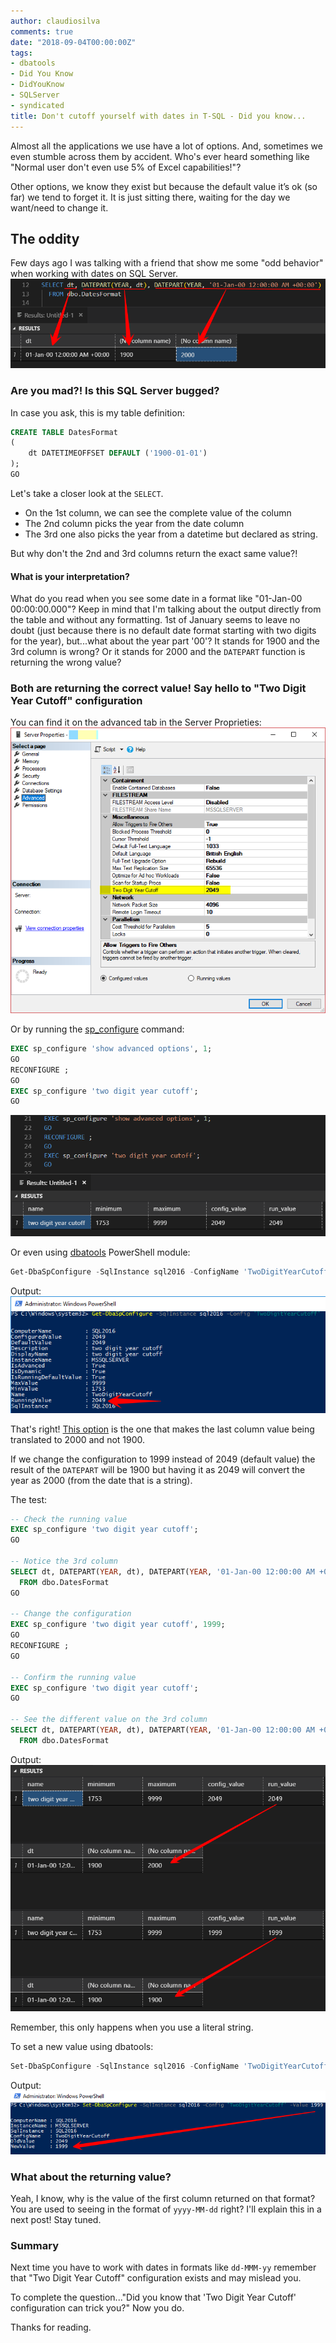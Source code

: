 ```yaml
---
author: claudiosilva
comments: true
date: "2018-09-04T00:00:00Z"
tags:
- dbatools
- Did You Know
- DidYouKnow
- SQLServer
- syndicated
title: Don't cutoff yourself with dates in T-SQL - Did you know...
---
```

Almost all the applications we use have a lot of options. And, sometimes we even stumble across them by accident.
Who's ever heard something like "Normal user don't even use 5% of Excel capabilities!"?

Other options, we know they exist but because the default value it’s ok (so far) we tend to forget it. It is just sitting there, waiting for the day we want/need to change it.

## The oddity

Few days ago I was talking with a friend that show me some "odd behavior" when working with dates on SQL Server.
![oddity_ouput](/img/2018/09/oddity_ouput.png)

### Are you mad?! Is this SQL Server bugged?

In case you ask, this is my table definition:

``` sql
CREATE TABLE DatesFormat
(
    dt DATETIMEOFFSET DEFAULT ('1900-01-01')
);
GO
```

Let's take a closer look at the `SELECT`.

* On the 1st column, we can see the complete value of the column
* The 2nd column picks the year from the date column
* The 3rd one also picks the year from a datetime but declared as string.

But why don't the 2nd and 3rd columns return the exact same value?!

#### What is your interpretation?

What do you read when you see some date in a format like "01-Jan-00 00:00:00.000"? Keep in mind that I'm talking about the output directly from the table and without any formatting.
1st of January seems to leave no doubt (just because there is no default date format starting with two digits for the year), but...what about the year part '00'?
It stands for 1900 and the 3rd column is wrong?
Or it stands for 2000 and the `DATEPART` function is returning the wrong value?

### Both are returning the correct value! Say hello to "Two Digit Year Cutoff" configuration

You can find it on the advanced tab in the Server Proprieties:
![ssms_twodigityearcutoff](/img/2018/09/ssms_twodigityearcutoff.png)

Or by running the [sp_configure](https://docs.microsoft.com/en-us/sql/relational-databases/system-stored-procedures/sp-configure-transact-sql) command:

``` sql
EXEC sp_configure 'show advanced options', 1;
GO
RECONFIGURE ;
GO
EXEC sp_configure 'two digit year cutoff';
GO
```

![sp_configure_twodigityearcutoff](/img/2018/09/sp_configure_twodigityearcutoff.png)

Or even using [dbatools](https://dbatools.io) PowerShell module:

``` powershell
Get-DbaSpConfigure -SqlInstance sql2016 -ConfigName 'TwoDigitYearCutoff'
```

Output:
![dbatools_twodigityearcutoff1](/img/2018/09/dbatools_twodigityearcutoff1.png)

That's right! [This option](https://docs.microsoft.com/en-us/sql/database-engine/configure-windows/configure-the-two-digit-year-cutoff-server-configuration-option?view=sql-server-2017) is the one that makes the last column value being translated to 2000 and not 1900.

If we change the configuration to 1999 instead of 2049 (default value) the result of the `DATEPART` will be 1900 but having it as 2049 will convert the year as 2000 (from the date that is a string).

The test:

``` sql
-- Check the running value
EXEC sp_configure 'two digit year cutoff';
GO

-- Notice the 3rd column
SELECT dt, DATEPART(YEAR, dt), DATEPART(YEAR, '01-Jan-00 12:00:00 AM +00:00')
  FROM dbo.DatesFormat
GO

-- Change the configuration
EXEC sp_configure 'two digit year cutoff', 1999;
GO
RECONFIGURE ;
GO

-- Confirm the running value
EXEC sp_configure 'two digit year cutoff';
GO

-- See the different value on the 3rd column
SELECT dt, DATEPART(YEAR, dt), DATEPART(YEAR, '01-Jan-00 12:00:00 AM +00:00')
  FROM dbo.DatesFormat
```

Output:
![changesetting_checkdifferences](/img/2018/09/changesetting_checkdifferences.png)

Remember, this only happens when you use a literal string.

To set a new value using dbatools:

``` powershell
Set-DbaSpConfigure -SqlInstance sql2016 -ConfigName 'TwoDigitYearCutoff' -Value 1999
```

Output:
![dbatools_set_twodigityearcutoff1](/img/2018/09/dbatools_set_twodigityearcutoff1.png)

### What about the returning value?

Yeah, I know, why is the value of the first column returned on that format? You are used to seeing in the format of `yyyy-MM-dd` right?
I'll explain this in a next post! Stay tuned.

### Summary

Next time you have to work with dates in formats like `dd-MMM-yy` remember that "Two Digit Year Cutoff" configuration exists and may mislead you.

To complete the question..."Did you know that 'Two Digit Year Cutoff' configuration can trick you?" Now you do.

Thanks for reading.

